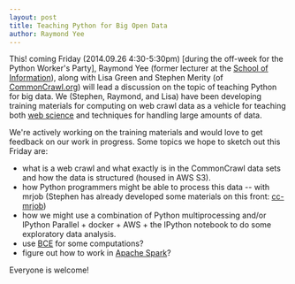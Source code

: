 ```yaml
---
layout: post
title: Teaching Python for Big Open Data
author: Raymond Yee
---
```

This! coming Friday (2014.09.26 4:30-5:30pm) [during the off-week for the Python
Worker's Party], Raymond Yee (former lecturer at the [School of
Information](http://ischool.berkeley.edu)), along with Lisa Green and Stephen Merity (of
[CommonCrawl.org](http://commoncrawl.org)) will lead a discussion on the topic of teaching Python
for big data.  We (Stephen, Raymond, and Lisa) have been developing
training materials for computing on web crawl data as a vehicle for
teaching both [web science](http://en.wikipedia.org/wiki/Web_science) and techniques for handling 
large amounts of data.

We're actively working on the training materials and would love to get
feedback on our work in progress. Some topics we hope to sketch out this
Friday are:

* what is a web crawl and what exactly is in the CommonCrawl data sets
and how the data is structured (housed in AWS S3).
* how Python programmers might be able to process this data -- with
mrjob (Stephen has already developed some materials on this front:
[cc-mrjob](https://github.com/commoncrawl/cc-mrjob))
* how we might use a combination of Python multiprocessing  and/or
IPython Parallel + docker + AWS + the IPython notebook to do some
exploratory data analysis.
* use [BCE](http://collaboratool.berkeley.edu/) for some computations?
* figure out how to work in [Apache Spark](https://spark.apache.org/)?

Everyone is welcome!

